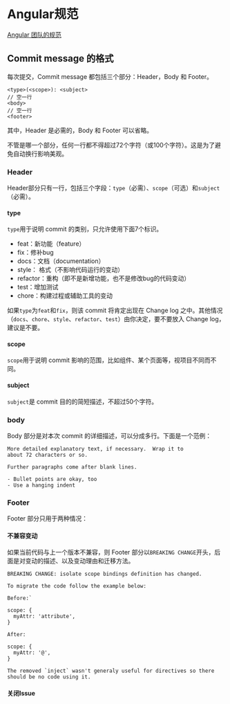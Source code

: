 # Angular规范

[Angular 团队的规范](https://link.zhihu.com/?target=https%3A//github.com/angular/angular.js/blob/master/DEVELOPERS.md%23-git-commit-guidelines)

## Commit message 的格式

每次提交，Commit message 都包括三个部分：Header，Body 和 Footer。

```
<type>(<scope>): <subject>
// 空一行
<body>
// 空一行
<footer>
```

其中，Header 是必需的，Body 和 Footer 可以省略。

不管是哪一个部分，任何一行都不得超过72个字符（或100个字符）。这是为了避免自动换行影响美观。

### Header

Header部分只有一行，包括三个字段：`type`（必需）、`scope`（可选）和`subject`（必需）。

#### type

`type`用于说明 commit 的类别，只允许使用下面7个标识。

- feat：新功能（feature）
- fix：修补bug
- docs：文档（documentation）
- style： 格式（不影响代码运行的变动）
- refactor：重构（即不是新增功能，也不是修改bug的代码变动）
- test：增加测试
- chore：构建过程或辅助工具的变动

如果`type`为`feat`和`fix`，则该 commit 将肯定出现在 Change log 之中。其他情况（`docs`、`chore`、`style`、`refactor`、`test`）由你决定，要不要放入 Change log，建议是不要。

#### scope

`scope`用于说明 commit 影响的范围，比如组件、某个页面等，视项目不同而不同。

#### subject

`subject`是 commit 目的的简短描述，不超过50个字符。

### body

Body 部分是对本次 commit 的详细描述，可以分成多行。下面是一个范例：

```
More detailed explanatory text, if necessary.  Wrap it to 
about 72 characters or so. 

Further paragraphs come after blank lines.

- Bullet points are okay, too
- Use a hanging indent
```

### Footer

Footer 部分只用于两种情况：

#### 不兼容变动

如果当前代码与上一个版本不兼容，则 Footer 部分以`BREAKING CHANGE`开头，后面是对变动的描述、以及变动理由和迁移方法。

```
BREAKING CHANGE: isolate scope bindings definition has changed.

To migrate the code follow the example below:

Before:`

scope: {
  myAttr: 'attribute',
}

After:

scope: {
  myAttr: '@',
}

The removed `inject` wasn't generaly useful for directives so there should be no code using it.
```

#### 关闭Issue

